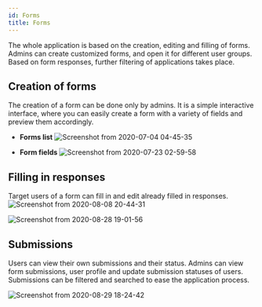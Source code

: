 ```yaml
---
id: Forms
title: Forms
---
```


The whole application is based on the creation, editing and filling of forms. Admins can create customized forms, and open it for different user groups. Based on form responses, further filtering of applications takes place.

## Creation of forms
The creation of a form can be done only by admins. It is a simple interactive interface, where you can easily create a form with a variety of fields and preview them accordingly.
- **Forms list**
![Screenshot from 2020-07-04 04-45-35](https://user-images.githubusercontent.com/43119923/86500929-58363f80-bdb2-11ea-959f-99d51ddba3ca.png)

- **Form fields**
![Screenshot from 2020-07-23 02-59-58](https://user-images.githubusercontent.com/43119923/88230839-c1fa8880-cc90-11ea-8568-6a8defae916b.png)

## Filling in responses
Target users of a form can fill in and edit already filled in responses.
![Screenshot from 2020-08-08 20-44-31](https://user-images.githubusercontent.com/43119923/89713859-28351a00-d9b8-11ea-94ad-b0857a30ce1b.png)

![Screenshot from 2020-08-28 19-01-56](https://user-images.githubusercontent.com/43119923/91566282-0bf61e80-e961-11ea-889b-79a945df7298.png)

## Submissions
Users can view their own submissions and their status. Admins can view form submissions, user profile and update submission statuses of users. Submissions can be filtered and searched to ease the application process.

![Screenshot from 2020-08-29 18-24-42](https://user-images.githubusercontent.com/43119923/91637353-753f6580-ea25-11ea-975d-fe67b9ae64a2.png)
